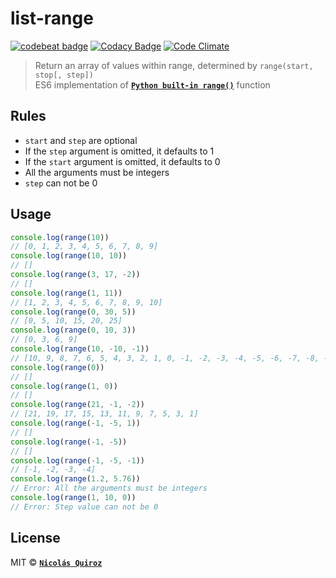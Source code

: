 # list-range

[![codebeat badge](https://codebeat.co/badges/90d7c473-974f-45d6-b62c-3415e6da8b0d)](https://codebeat.co/projects/github-com-nhsz-list-range-master)
[![Codacy Badge](https://api.codacy.com/project/badge/Grade/330539c9950446358587769371f0cdd9)](https://www.codacy.com/app/nquiroz/list-range?utm_source=github.com&amp;utm_medium=referral&amp;utm_content=nhsz/list-range&amp;utm_campaign=Badge_Grade)
[![Code Climate](https://codeclimate.com/github/nhsz/list-range/badges/gpa.svg)](https://codeclimate.com/github/nhsz/list-range)

> Return an array of values within range, determined by `range(start, stop[, step])`  
ES6 implementation of **[`Python built-in range()`](https://docs.python.org/3.6/library/stdtypes.html#range)** function

## Rules

- `start` and `step` are optional
- If the `step` argument is omitted, it defaults to 1
- If the `start` argument is omitted, it defaults to 0
- All the arguments must be integers
- `step` can not be 0

## Usage

```js
console.log(range(10))
// [0, 1, 2, 3, 4, 5, 6, 7, 8, 9]
console.log(range(10, 10))
// []
console.log(range(3, 17, -2))
// []
console.log(range(1, 11))
// [1, 2, 3, 4, 5, 6, 7, 8, 9, 10]
console.log(range(0, 30, 5))
// [0, 5, 10, 15, 20, 25]
console.log(range(0, 10, 3))
// [0, 3, 6, 9]
console.log(range(10, -10, -1))
// [10, 9, 8, 7, 6, 5, 4, 3, 2, 1, 0, -1, -2, -3, -4, -5, -6, -7, -8, -9]
console.log(range(0))
// []
console.log(range(1, 0))
// []
console.log(range(21, -1, -2))
// [21, 19, 17, 15, 13, 11, 9, 7, 5, 3, 1]
console.log(range(-1, -5, 1))
// []
console.log(range(-1, -5))
// []
console.log(range(-1, -5, -1))
// [-1, -2, -3, -4]
console.log(range(1.2, 5.76))
// Error: All the arguments must be integers
console.log(range(1, 10, 0))
// Error: Step value can not be 0
```

## License

MIT © **[`Nicolás Quiroz`](https://nicolasquiroz.com)**

